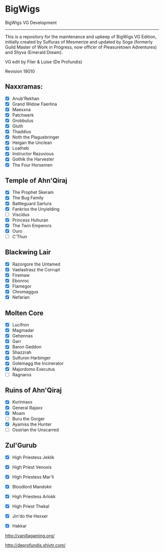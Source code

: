 BigWigs
========

BigWigs VG Development
___________________________

This is a repository for the maintenance and upkeep of BigWigs VG Edition, initially created by Sulfuras of Mesmerize and updated by Soge (formerly Guild Master of Work in Progress, now officer of Pleasuretown Adventures) and Shyva (Emerald Dream).

VG edit by Flier & Luise (De Profundis)

Revision 19010

## Naxxramas:
- [x] Anub'Rekhan
- [x] Grand Widow Faerlina
- [x] Maexxna
- [x] Patchwerk
- [x] Grobbulus
- [x] Gluth
- [x] Thaddius
- [x] Noth the Plaguebringer
- [x] Heigan the Unclean
- [x] Loatheb
- [x] Instructor Razuvious
- [x] Gothik the Harvester
- [x] The Four Horsemen

## Temple of Ahn'Qiraj
- [x] The Prophet Skeram
- [x] The Bug Family
- [x] Battleguard Sartura
- [x] Fankriss the Unyielding
- [ ] Viscidus
- [x] Princess Huhuran
- [x] The Twin Emperors
- [x] Ouro
- [ ] C'Thun 

## Blackwing Lair
- [x] Razorgore the Untamed
- [x] Vaelastrasz the Corrupt
- [x] Firemaw
- [x] Ebonroc
- [x] Flamegor
- [x] Chromaggus
- [x] Nefarian

## Molten Core
- [x] Lucifron
- [x] Magmadar
- [x] Gehennas
- [x] Garr
- [x] Baron Geddon
- [x] Shazzrah
- [x] Sulfuron Harbinger
- [x] Golemagg the Incinerator
- [x] Majordomo Executus
- [ ] Ragnaros

## Ruins of Ahn'Qiraj
- [x] Kurinnaxx
- [x] General Rajaxx
- [x] Moam
- [ ] Buru the Gorger
- [x] Ayamiss the Hunter
- [ ] Ossirian the Unscarred

## Zul'Gurub
- [x] High Priestess Jeklik
- [x] High Priest Venoxis
- [x] High Priestess Mar'li
- [x] Bloodlord Mandokir
- [x] High Priestess Arlokk
- [x] High Priest Thekal
- [x] Jin'do the Hexxer
- [x] Hakkar


http://vanillagaming.org/

http://deprofundis.shivtr.com/
